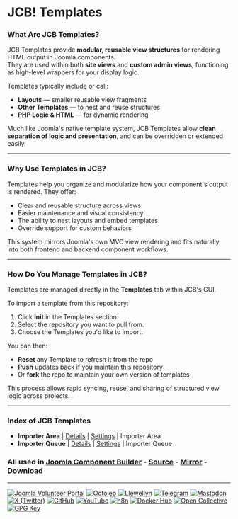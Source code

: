 # JCB! Templates

### What Are JCB Templates?
JCB Templates provide **modular, reusable view structures** for rendering HTML output in Joomla components.  
They are used within both **site views** and **custom admin views**, functioning as high-level wrappers for your display logic.

Templates typically include or call:

- **Layouts** — smaller reusable view fragments
- **Other Templates** — to nest and reuse structures
- **PHP Logic & HTML** — for dynamic rendering

Much like Joomla's native template system, JCB Templates allow **clean separation of logic and presentation**, and can be overridden or extended easily.

---
### Why Use Templates in JCB?
Templates help you organize and modularize how your component's output is rendered. They offer:

- Clear and reusable structure across views
- Easier maintenance and visual consistency
- The ability to nest layouts and embed templates
- Override support for custom behaviors

This system mirrors Joomla's own MVC view rendering and fits naturally into both frontend and backend component workflows.

---
### How Do You Manage Templates in JCB?
Templates are managed directly in the **Templates** tab within JCB's GUI.

To import a template from this repository:

1. Click **Init** in the Templates section.
2. Select the repository you want to pull from.
3. Choose the Templates you'd like to import.

You can then:

- **Reset** any Template to refresh it from the repo
- **Push** updates back if you maintain this repository
- Or **fork** the repo to maintain your own version of templates

This process allows rapid syncing, reuse, and sharing of structured view logic across projects.

---
### Index of JCB Templates


 - **Importer Area** | [Details](src/template/af837d58-301c-4673-b0bf-16c36b842c4a) | [Settings](src/template/af837d58-301c-4673-b0bf-16c36b842c4a/item.json) | Importer Area
 - **Importer Queue** | [Details](src/template/dbf2580a-f6a5-4963-8103-85b996a5bed7) | [Settings](src/template/dbf2580a-f6a5-4963-8103-85b996a5bed7/item.json) | Importer Queue

### All used in [Joomla Component Builder](https://www.joomlacomponentbuilder.com) - [Source](https://git.vdm.dev/joomla/Component-Builder) - [Mirror](https://github.com/vdm-io/Joomla-Component-Builder) - [Download](https://git.vdm.dev/joomla/pkg-component-builder/releases)

---
[![Joomla Volunteer Portal](https://img.shields.io/badge/-Joomla-gold?logo=joomla)](https://volunteers.joomla.org/joomlers/1396-llewellyn-van-der-merwe "Join Llewellyn on the Joomla Volunteer Portal: Shaping the Future Together!") [![Octoleo](https://img.shields.io/badge/-Octoleo-black?logo=linux)](https://git.vdm.dev/octoleo "--quiet") [![Llewellyn](https://img.shields.io/badge/-Llewellyn-ffffff?logo=gitea)](https://git.vdm.dev/Llewellyn "Collaborate and Innovate with Llewellyn on Git: Building a Better Code Future!") [![Telegram](https://img.shields.io/badge/-Telegram-blue?logo=telegram)](https://t.me/Joomla_component_builder "Join Llewellyn and the Community on Telegram: Building Joomla Components Together!") [![Mastodon](https://img.shields.io/badge/-Mastodon-9e9eec?logo=mastodon)](https://joomla.social/@llewellyn "Connect and Engage with Llewellyn on Joomla Social: Empowering Communities, One Post at a Time!") [![X (Twitter)](https://img.shields.io/badge/-X-black?logo=x)](https://x.com/llewellynvdm "Join the Conversation with Llewellyn on X: Where Ideas Take Flight!") [![GitHub](https://img.shields.io/badge/-GitHub-181717?logo=github)](https://github.com/Llewellynvdm "Build, Innovate, and Thrive with Llewellyn on GitHub: Turning Ideas into Impact!") [![YouTube](https://img.shields.io/badge/-YouTube-ff0000?logo=youtube)](https://www.youtube.com/@OctoYou "Explore, Learn, and Create with Llewellyn on YouTube: Your Gateway to Inspiration!") [![n8n](https://img.shields.io/badge/-n8n-black?logo=n8n)](https://n8n.io/creators/octoleo "Effortless Automation and Impactful Workflows with Llewellyn on n8n!") [![Docker Hub](https://img.shields.io/badge/-Docker-grey?logo=docker)](https://hub.docker.com/u/llewellyn "Llewellyn on Docker: Containerize Your Creativity!") [![Open Collective](https://img.shields.io/badge/-Donate-green?logo=opencollective)](https://opencollective.com/joomla-component-builder "Donate towards JCB: Help Llewellyn financially so he can continue developing this great tool!") [![GPG Key](https://img.shields.io/badge/-GPG-blue?logo=gnupg)](https://git.vdm.dev/Llewellyn/gpg "Unlock Trust and Security with Llewellyn's GPG Key: Your Gateway to Verified Connections!")